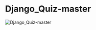 # Django_Quiz-master
![Django_Quiz-master](https://socialify.git.ci/damnyanti/Django_Quiz-master/image?language=1&owner=1&stargazers=1&theme=Dark)
